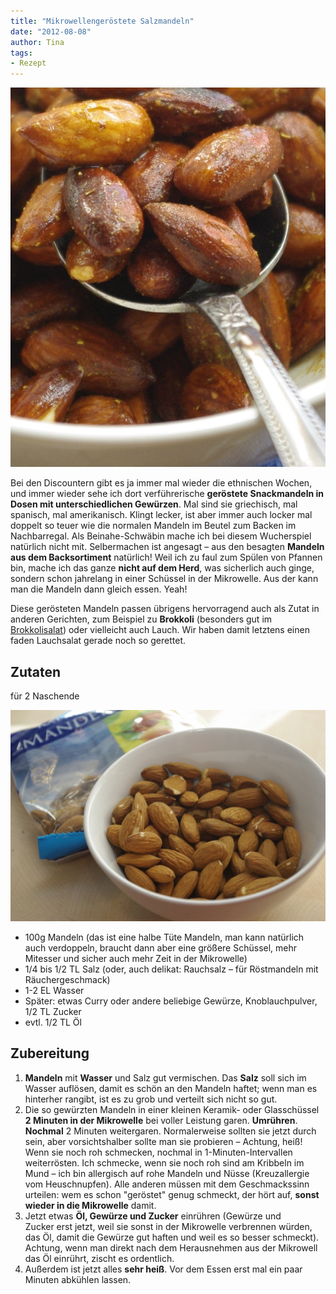 ```yaml
---
title: "Mikrowellengeröstete Salzmandeln"
date: "2012-08-08" 
author: Tina
tags:
- Rezept
---
```


![roestmandeln](images/roestmandeln.jpg)

Bei den Discountern gibt es ja immer mal wieder die ethnischen Wochen, und immer wieder sehe ich dort verführerische **geröstete Snackmandeln in Dosen mit unterschiedlichen Gewürzen**. Mal sind sie griechisch, mal spanisch, mal amerikanisch. Klingt lecker, ist aber immer auch locker mal doppelt so teuer wie die normalen Mandeln im Beutel zum Backen im Nachbarregal. Als Beinahe-Schwäbin mache ich bei diesem Wucherspiel natürlich nicht mit. Selbermachen ist angesagt – aus den besagten **Mandeln aus dem Backsortiment** natürlich! Weil ich zu faul zum Spülen von Pfannen bin, mache ich das ganze **nicht auf dem Herd**, was sicherlich auch ginge, sondern schon jahrelang in einer Schüssel in der Mikrowelle. Aus der kann man die Mandeln dann gleich essen. Yeah!

Diese gerösteten Mandeln passen übrigens hervorragend auch als Zutat in anderen Gerichten, zum Beispiel zu **Brokkoli** (besonders gut im [Brokkolisalat](/posts/2012/05/brokkoli-nudelsalat/)) oder vielleicht auch Lauch. Wir haben damit letztens einen faden Lauchsalat gerade noch so gerettet.

## Zutaten

für 2 Naschende

![Rohe Mandeln](images/igp9306.jpg)

- 100g Mandeln (das ist eine halbe Tüte Mandeln, man kann natürlich auch verdoppeln, braucht dann aber eine größere Schüssel, mehr Mitesser und sicher auch mehr Zeit in der Mikrowelle)
- 1/4 bis 1/2 TL Salz (oder, auch delikat: Rauchsalz – für Röstmandeln mit Räuchergeschmack)
- 1-2 EL Wasser
- Später: etwas Curry oder andere beliebige Gewürze, Knoblauchpulver, 1/2 TL Zucker
- evtl. 1/2 TL Öl

## Zubereitung

1. **Mandeln** mit **Wasser** und Salz gut vermischen. Das **Salz** soll sich im Wasser auflösen, damit es schön an den Mandeln haftet; wenn man es hinterher rangibt, ist es zu grob und verteilt sich nicht so gut.
2. Die so gewürzten Mandeln in einer kleinen Keramik- oder Glasschüssel **2 Minuten in der Mikrowelle** bei voller Leistung garen. **Umrühren**. **Nochmal** 2 Minuten weitergaren. Normalerweise sollten sie jetzt durch sein, aber vorsichtshalber sollte man sie probieren – Achtung, heiß! Wenn sie noch roh schmecken, nochmal in 1-Minuten-Intervallen weiterrösten. Ich schmecke, wenn sie noch roh sind am Kribbeln im Mund – ich bin allergisch auf rohe Mandeln und Nüsse (Kreuzallergie vom Heuschnupfen). Alle anderen müssen mit dem Geschmackssinn urteilen: wem es schon "geröstet" genug schmeckt, der hört auf, **sonst wieder in die Mikrowelle** damit.
3. Jetzt etwas **Öl, Gewürze und Zucker** einrühren (Gewürze und Zucker erst jetzt, weil sie sonst in der Mikrowelle verbrennen würden, das Öl, damit die Gewürze gut haften und weil es so besser schmeckt). Achtung, wenn man direkt nach dem Herausnehmen aus der Mikrowell das Öl einrührt, zischt es ordentlich.
4. Außerdem ist jetzt alles **sehr heiß**. Vor dem Essen erst mal ein paar Minuten abkühlen lassen.
